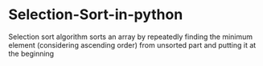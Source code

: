 # Selection-Sort-in-python
Selection sort algorithm sorts an array by repeatedly finding the minimum element (considering ascending order) from unsorted part and putting it at the beginning
